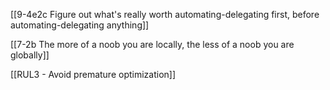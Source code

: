 [[9-4e2c Figure out what's really worth automating-delegating first, before automating-delegating anything]]

[[7-2b The more of a noob you are locally, the less of a noob you are globally]]

[[RUL3 - Avoid premature optimization]]